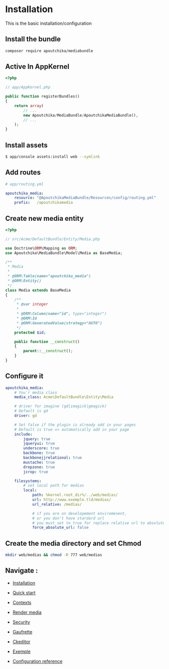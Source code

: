 Installation
============

This is the basic installation/configuration

Install the bundle
------------------

```bash
composer require apoutchika/mediabundle
```

Active In AppKernel
-------------------

```php
<?php

// app/AppKernel.php

public function registerBundles()
{
    return array(
        // ...
        new Apoutchika/MediaBundle/ApoutchikaMediaBundle(),
        // ...
    );
}
```

Install assets
--------------

```bash
$ app/console assets:install web --symlink
```


Add routes
----------

```yaml
# app/routing.yml

apoutchika_media:
    resource: "@ApoutchikaMediaBundle/Resources/config/routing.yml"
    prefix:   /apoutchikamedia
```

Create new media entity
-----------------------

```php
<?php

// src/Acme/DefaultBundle/Entity/Media.php

use Doctrine\ORM\Mapping as ORM;
use Apoutchika\MediaBundle\Model\Media as BaseMedia;

/**
 * Media
 *
 * @ORM\Table(name="apoutchika_media")
 * @ORM\Entity()
 */
class Media extends BaseMedia
{
    /**
     * @var integer
     *
     * @ORM\Column(name="id", type="integer")
     * @ORM\Id
     * @ORM\GeneratedValue(strategy="AUTO")
     */
    protected $id;

    public function __construct()
    {
        parent::__construct();
    }
}
```


Configure it
------------

```yaml
apoutchika_media:
    # You'r media class
    media_class: Acme\DefaultBundle\Entity\Media

    # driver for imagine (gd|imagick|gmagick)
    # Default is gd
    driver: gd

    # Set false if the plugin is already add in your pages
    # Default is true => automatically add in your page
    include:
        jquery: true
        jqueryui: true
        underscore: true
        backbone: true
        backbonejjrelational: true
        mustache: true
        dropzone: true
        jcrop: true

    filesystems:
        # set local path for medias
        local:
            path: %kernel.root_dir%/../web/medias/
            url: http://www.exemple.tld/medias/
            url_relative: /medias/

            # if you are on developement enviromenent, 
            # or you don't have stardard url
            # you must set to true for replace relative url to absolute url
            force_absolute_url: false
```

Create the media directory and set Chmod
----------------------------------------

```bash
mkdir web/medias && chmod -R 777 web/medias
```


Navigate :
----------

* [Installation](install.md)
* [Quick start](quickstart.md)
* [Contexts](contexts.md)
* [Render media](rendermedia.md)
* [Security](security.md)
* [Gaufrette](gaufrette.md)
* [Ckeditor](ckeditor.md)

* [Exemple](exemple.md)
* [Configuration reference](configuration_reference.md)
